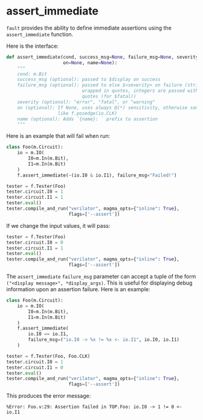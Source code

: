 # assert_immediate

`fault` provides the ability to define immediate assertions using the `assert_immediate` function.

Here is the interface:
```python
def assert_immediate(cond, success_msg=None, failure_msg=None, severity="error",
                     on=None, name=None):
    """
    cond: m.Bit
    success_msg (optional): passed to $display on success
    failure_msg (optional): passed to else $<severity> on failure (strings are
                            wrapped in quotes, integers are passed without
                            quotes (for $fatal))
    severity (optional): "error", "fatal", or "warning"
    on (optional): If None, uses always @(*) sensitivity, otherwise something
                   like f.posedge(io.CLK)
    name (optional): Adds `{name}: ` prefix to assertion
    """
```

Here is an example that will fail when run:
```python
class Foo(m.Circuit):
    io = m.IO(
        I0=m.In(m.Bit),
        I1=m.In(m.Bit)
    )
    f.assert_immediate(~(io.I0 & io.I1), failure_msg="Failed!")

tester = f.Tester(Foo)
tester.circuit.I0 = 1
tester.circuit.I1 = 1
tester.eval()
tester.compile_and_run("verilator", magma_opts={"inline": True},
                       flags=['--assert'])
```

If we change the input values, it will pass:
```python
tester = f.Tester(Foo)
tester.circuit.I0 = 0
tester.circuit.I1 = 1
tester.eval()
tester.compile_and_run("verilator", magma_opts={"inline": True},
                       flags=['--assert'])
```

The `assert_immediate` `failure_msg` parameter can accept a tuple of the form `("<display message>", *display_args)`.  This is useful for displaying debug information upon an assertion failure.  Here is an example:
```python
class Foo(m.Circuit):
    io = m.IO(
        I0=m.In(m.Bit),
        I1=m.In(m.Bit)
    )
    f.assert_immediate(
        io.I0 == io.I1,
        failure_msg=("io.I0 -> %x != %x <- io.I1", io.I0, io.I1)
    )

tester = f.Tester(Foo, Foo.CLK)
tester.circuit.I0 = 1
tester.circuit.I1 = 0
tester.eval()
tester.compile_and_run("verilator", magma_opts={"inline": True},
                       flags=['--assert'])
````

This produces the error message:
```
%Error: Foo.v:29: Assertion failed in TOP.Foo: io.I0 -> 1 != 0 <- io.I1
```
